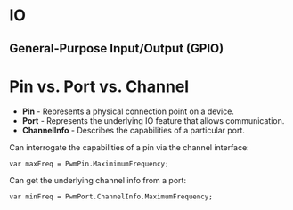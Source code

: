 # IO

## General-Purpose Input/Output (GPIO)

# Pin vs. Port vs. Channel

* **Pin** - Represents a physical connection point on a device.
* **Port** - Represents the underlying IO feature that allows communication.
* **ChannelInfo** - Describes the capabilities of a particular port.



Can interrogate the capabilities of a pin via the channel interface:

```
var maxFreq = PwmPin.MaximimumFrequency;
```


Can get the underlying channel info from a port:

```
var minFreq = PwmPort.ChannelInfo.MaximumFrequency;
```